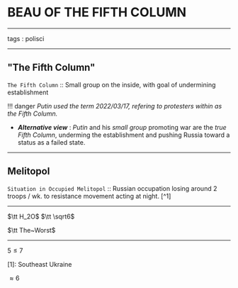 # BEAU OF THE FIFTH COLUMN

---
tags : polisci

---

## "The Fifth Column"

   `The Fifth Column` :: Small group on the inside, with goal of undermining establishment

!!! danger
    *Putin used the term 2022/03/17, refering to protesters within as the Fifth Column.*

  - ***Alternative view*** : _Putin_ and his _small group_ promoting war are the _true Fifth Column_, underming the establishment and pushing Russia toward a status as a failed state.



---

## Melitopol

  `Situation in Occupied Melitopol` :: Russian occupation losing around 2 troops / wk. to resistance movement acting at night. [^1]

---
$\tt H_2O$ $\tt \sqrt6$

$\tt The~Worst$

---

$5 \le 7$

[1]: Southeast Ukraine


$\approx 6$

